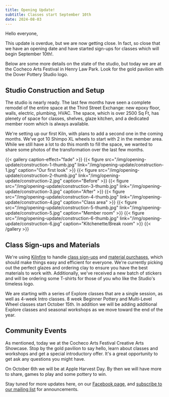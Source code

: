 ```yaml
---
title: Opening Update!
subtitle: Classes start September 10th
date: 2024-08-03
---
```


Hello everyone,

This update is overdue, but we are now getting close. In fact, so close that we have an opening date and have started sign-ups for classes which will begin September 10th!.

Below are some more details on the state of the studio, but today we are at the Cocheco Arts Festival in Henry Law Park. Look for the gold pavilion with the Dover Pottery Studio logo.

<!--more-->

## Studio Construction and Setup

The studio is nearly ready. The last few months have seen a complete remodel of the entire space at the Third Street Exchange: new epoxy floor, walls, electric, plumbing, HVAC. The space, which is over 2500 Sq Ft, has plenety of space for classes, shelves, glaze kitchen, and a dedicated member room which is always available.

We're setting up our first Kiln, with plans to add a second one in the coming months. We've got 10 Shimpo XL wheels to start with 2 in the member area. While we still have a lot to do this month to fill the space, we wanted to share some photos of the transformation over the last few months.

{{< gallery caption-effect="fade" >}}
  {{< figure src="/img/opening-update/construction-1-thumb.jpg" link="/img/opening-update/construction-1.jpg" caption="Our first look" >}}
  {{< figure src="/img/opening-update/construction-2-thumb.jpg" link="/img/opening-update/construction-2.jpg" caption="Before" >}}
  {{< figure src="/img/opening-update/construction-3-thumb.jpg" link="/img/opening-update/construction-3.jpg" caption="After" >}}
  {{< figure src="/img/opening-update/construction-4-thumb.jpg" link="/img/opening-update/construction-4.jpg" caption="Class area" >}}
  {{< figure src="/img/opening-update/construction-5-thumb.jpg" link="/img/opening-update/construction-5.jpg" caption="Member room" >}}
  {{< figure src="/img/opening-update/construction-6-thumb.jpg" link="/img/opening-update/construction-6.jpg" caption="Kitchenette/Break room" >}}
{{< /gallery >}}

## Class Sign-ups and Materials
We're using [Kilnfire](https://kilnfire.com/) to handle [class sign-ups](https://doverpotterystudio.kilnfire.com/classes) and [material purchases](https://doverpotterystudio.kilnfire.com/supplies), which should make things easy and efficient for everyone. We're currently picking out the perfect glazes and ordering clay to ensure you have the best materials to work with. Additionally, we've received a new batch of stickers and will be ordering some T-shirts for those of you who like the Studio's timeless logo.

We are starting with a series of Explore classes that are a single session, as well as 4-week Intro classes. 8 week Beginner Pottery and Multi-Level Wheel classes start October 15th. In addition we will be adding additional Explore classes and seasonal workshops as we move toward the end of the year.

## Community Events

As mentioned, today we at the Cocheco Arts Festival Creative Arts Showcase. Stop by the gold pavilion to say hello, learn about classes and workshops and get a special introductory offer. It's a great opportunity to get ask any questions you might have.

On October 6th we will be at Apple Harvest Day. By then we will have more to share, games to play and some pottery to win.

Stay tuned for more updates here, on our [Facebook page](https://www.facebook.com/doverpottery.studio), and [subscribe to our mailing list](https://mailchi.mp/df8f972d0a8b/dover-pottery-studio) for announcements.
